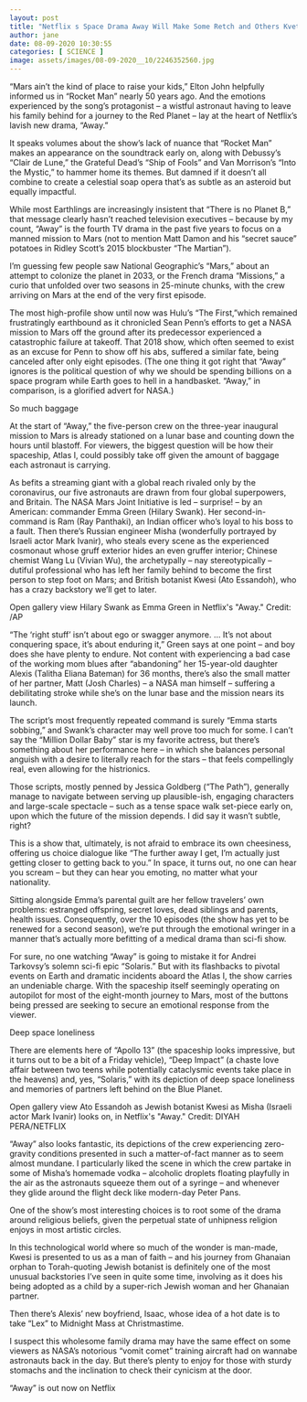 ```yaml
---
layout: post
title: "Netflix s Space Drama Away Will Make Some Retch and Others Kvetch but It s Cheesy Fun"
author: jane 
date: 08-09-2020 10:30:55 
categories: [ SCIENCE ] 
image: assets/images/08-09-2020__10/2246352560.jpg
---
```

“Mars ain’t the kind of place to raise your kids,” Elton John helpfully informed us in “Rocket Man” nearly 50 years ago. And the emotions experienced by the song’s protagonist – a wistful astronaut having to leave his family behind for a journey to the Red Planet – lay at the heart of Netflix’s lavish new drama, “Away.”

It speaks volumes about the show’s lack of nuance that “Rocket Man” makes an appearance on the soundtrack early on, along with Debussy’s “Clair de Lune,” the Grateful Dead’s “Ship of Fools” and Van Morrison’s “Into the Mystic,” to hammer home its themes. But damned if it doesn’t all combine to create a celestial soap opera that’s as subtle as an asteroid but equally impactful.

While most Earthlings are increasingly insistent that “There is no Planet B,” that message clearly hasn’t reached television executives – because by my count, “Away” is the fourth TV drama in the past five years to focus on a manned mission to Mars (not to mention Matt Damon and his “secret sauce” potatoes in Ridley Scott’s 2015 blockbuster “The Martian”).

I’m guessing few people saw National Geographic’s “Mars,” about an attempt to colonize the planet in 2033, or the French drama “Missions,” a curio that unfolded over two seasons in 25-minute chunks, with the crew arriving on Mars at the end of the very first episode.

The most high-profile show until now was Hulu’s “The First,”which remained frustratingly earthbound as it chronicled Sean Penn’s efforts to get a NASA mission to Mars off the ground after its predecessor experienced a catastrophic failure at takeoff. That 2018 show, which often seemed to exist as an excuse for Penn to show off his abs, suffered a similar fate, being canceled after only eight episodes. (The one thing it got right that “Away” ignores is the political question of why we should be spending billions on a space program while Earth goes to hell in a handbasket. “Away,” in comparison, is a glorified advert for NASA.)

So much baggage

At the start of “Away,” the five-person crew on the three-year inaugural mission to Mars is already stationed on a lunar base and counting down the hours until blastoff. For viewers, the biggest question will be how their spaceship, Atlas I, could possibly take off given the amount of baggage each astronaut is carrying.

As befits a streaming giant with a global reach rivaled only by the coronavirus, our five astronauts are drawn from four global superpowers, and Britain. The NASA Mars Joint Initiative is led – surprise! – by an American: commander Emma Green (Hilary Swank). Her second-in-command is Ram (Ray Panthaki), an Indian officer who’s loyal to his boss to a fault. Then there’s Russian engineer Misha (wonderfully portrayed by Israeli actor Mark Ivanir), who steals every scene as the experienced cosmonaut whose gruff exterior hides an even gruffer interior; Chinese chemist Wang Lu (Vivian Wu), the archetypally – nay stereotypically – dutiful professional who has left her family behind to become the first person to step foot on Mars; and British botanist Kwesi (Ato Essandoh), who has a crazy backstory we’ll get to later.

Open gallery view Hilary Swank as Emma Green in Netflix's "Away." Credit: /AP

“The ‘right stuff’ isn’t about ego or swagger anymore. … It’s not about conquering space, it’s about enduring it,” Green says at one point – and boy does she have plenty to endure. Not content with experiencing a bad case of the working mom blues after “abandoning” her 15-year-old daughter Alexis (Talitha Eliana Bateman) for 36 months, there’s also the small matter of her partner, Matt (Josh Charles) – a NASA man himself – suffering a debilitating stroke while she’s on the lunar base and the mission nears its launch.

The script’s most frequently repeated command is surely “Emma starts sobbing,” and Swank’s character may well prove too much for some. I can’t say the “Million Dollar Baby” star is my favorite actress, but there’s something about her performance here – in which she balances personal anguish with a desire to literally reach for the stars – that feels compellingly real, even allowing for the histrionics.

Those scripts, mostly penned by Jessica Goldberg (“The Path”), generally manage to navigate between serving up plausible-ish, engaging characters and large-scale spectacle – such as a tense space walk set-piece early on, upon which the future of the mission depends. I did say it wasn’t subtle, right?

This is a show that, ultimately, is not afraid to embrace its own cheesiness, offering us choice dialogue like “The further away I get, I’m actually just getting closer to getting back to you.” In space, it turns out, no one can hear you scream – but they can hear you emoting, no matter what your nationality.

Sitting alongside Emma’s parental guilt are her fellow travelers’ own problems: estranged offspring, secret loves, dead siblings and parents, health issues. Consequently, over the 10 episodes (the show has yet to be renewed for a second season), we’re put through the emotional wringer in a manner that’s actually more befitting of a medical drama than sci-fi show.

For sure, no one watching “Away” is going to mistake it for Andrei Tarkovsy’s solemn sci-fi epic “Solaris.” But with its flashbacks to pivotal events on Earth and dramatic incidents aboard the Atlas I, the show carries an undeniable charge. With the spaceship itself seemingly operating on autopilot for most of the eight-month journey to Mars, most of the buttons being pressed are seeking to secure an emotional response from the viewer.

Deep space loneliness

There are elements here of “Apollo 13” (the spaceship looks impressive, but it turns out to be a bit of a Friday vehicle), “Deep Impact” (a chaste love affair between two teens while potentially cataclysmic events take place in the heavens) and, yes, “Solaris,” with its depiction of deep space loneliness and memories of partners left behind on the Blue Planet.

Open gallery view Ato Essandoh as Jewish botanist Kwesi as Misha (Israeli actor Mark Ivanir) looks on, in Netflix's "Away." Credit: DIYAH PERA/NETFLIX

“Away” also looks fantastic, its depictions of the crew experiencing zero-gravity conditions presented in such a matter-of-fact manner as to seem almost mundane. I particularly liked the scene in which the crew partake in some of Misha’s homemade vodka – alcoholic droplets floating playfully in the air as the astronauts squeeze them out of a syringe – and whenever they glide around the flight deck like modern-day Peter Pans.

One of the show’s most interesting choices is to root some of the drama around religious beliefs, given the perpetual state of unhipness religion enjoys in most artistic circles.

In this technological world where so much of the wonder is man-made, Kwesi is presented to us as a man of faith – and his journey from Ghanaian orphan to Torah-quoting Jewish botanist is definitely one of the most unusual backstories I’ve seen in quite some time, involving as it does his being adopted as a child by a super-rich Jewish woman and her Ghanaian partner.

Then there’s Alexis’ new boyfriend, Isaac, whose idea of a hot date is to take “Lex” to Midnight Mass at Christmastime.

I suspect this wholesome family drama may have the same effect on some viewers as NASA’s notorious “vomit comet” training aircraft had on wannabe astronauts back in the day. But there’s plenty to enjoy for those with sturdy stomachs and the inclination to check their cynicism at the door.

“Away” is out now on Netflix